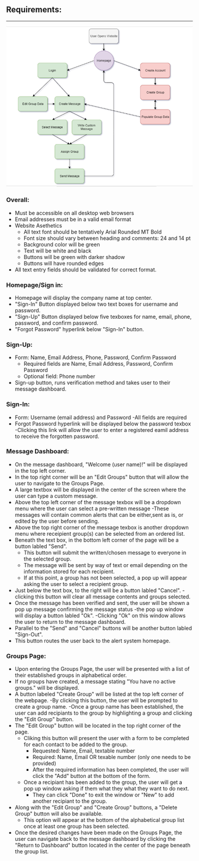 ## **Requirements:** 
---
![alt text](BasicFlow.PNG)
### **Overall:**
  - Must be accessible on all desktop web browsers
  -	Email addresses must be in a valid email format
  - Website Asethetics
	- All text font should be tentatively Arial Rounded MT Bold
	- Font size should vary between heading and comments: 24 and 14 pt
	- Background color will be green
	- Text will be white and black
	- Buttons will be green with darker shadow
	- Buttons will have rounded edges
  - All text entry fields should be validated for correct format.
### **Homepage/Sign in:**
  - Homepage will display the company name at top center.
  - "Sign-In" Button displayed below two text boxes for username and password.
  - "Sign-Up" Button displayed below five texboxes for name, email, phone, password, and confirm password. 
  - "Forgot Password" hyperlink below "Sign-In" button. 
### **Sign-Up:**
  -	Form: Name, Email Address, Phone, Password, Confirm Password
	- Required fields are Name, Email Address, Password, Confirm Password
	- Optional field: Phone number
  -	Sign-up button, runs verification method and takes user to their message dashboard.
### **Sign-In:** 
  - Form: Username (email address) and Password
	-All fields are required
  - Forgot Password hyperlink will be displayed below the password texbox
  	-Clicking this link will allow the user to enter a registered eamil address to receive the forgotten password.
### **Message Dashboard:**
  - On the message dashboard, "Welcome (user name)!" will be displayed in the top left corner.
  - In the top right corner will be an "Edit Groups" button that will allow the user to navigate to the Groups Page.
  - A large textbox will be displayed in the center of the screen where the user can type a custom message.
  - Above the top left corner of the message texbox will be a dropdown menu where the user can select a pre-written message
  	-These messages will contain common alerts that can be either,sent as is, or edited by the user before sending.
  - Above the top right corner of the message texbox is another dropdown menu where receipient group(s) can be selected from an ordered list.
  - Beneath the text box, in the bottom left corner of the page will be a button labled "Send". 
  	- This button will submit the written/chosen message to everyone in the selected group.
	- The message will be sent by way of text or email depending on the information stored for each recipient.
	- If at this point, a group has not been selected, a pop up will appear asking the user to select a recipient group.
  - Just below the text box, to the right will be a button labled "Cancel".
  	-clicking this button will clear all message contents and groups selected.
  - Once the message has been verified and sent, the user will be shown a pop up message confirming the message status
  	-the pop up window will display a button labled "Ok".
	-Clicking "Ok" on this window allows the user to return to the message dashboard. 
  - Parallel to the "Send" and "Cancel" buttons will be another button labled "Sign-Out".
  - This button routes the user back to the alert system homepage.
### **Groups Page:**
  - Upon entering the Groups Page, the user will be presented with a list of their established groups in alphabetical order.
  - If no groups have created, a message stating "You have no active groups." will be displayed.
  - A button labeled "Create Group" will be listed at the top left corner of the webpage.
  	-By clicking this button, the user will be prompted to create a group name.
	-Once a group name has been established, the user can add recipiants to the group by highlighting a group and clicking the "Edit Group" button.
  - The "Edit Group" button will be located in the top right corner of the page.
  	- Cliking this button will present the user with a form to be completed for each contact to be added to the group.
		- Requested: Name, Email, textable number
		- Required: Name, Email OR texable number (only one needs to be provided)
		- After the required information has been completed, the user will click the "Add" button at the bottom of the form.
	- Once a recipiant has been added to the group, the user will get a pop up window asking if them what they what they want to do next.
		- They can click "Done" to exit the window or "New" to add another recipiant to the group.
  - Along with the "Edit Group" and "Create Group" buttons, a "Delete Group" button will also be available.  
	- This option will appear at the bottom of the alphabetical group list once at least one group has been selected.
  - Once the desired changes have been made on the Groups Page, the user can navigate back to the message dashboard by clicking the "Return to Dashboard" button located in the center of the page beneath the group list.
